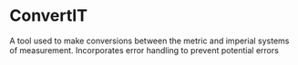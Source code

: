 # ConvertIT
A tool used to make conversions between the metric and imperial systems of measurement. Incorporates error handling to prevent potential errors 